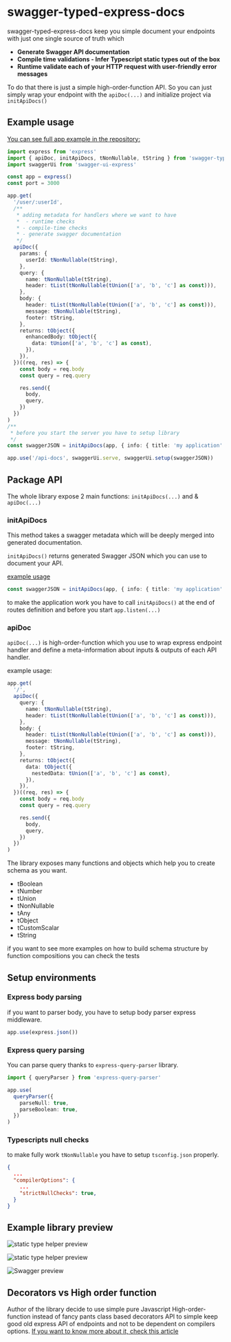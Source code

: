 # swagger-typed-express-docs

swagger-typed-express-docs keep you simple document your endpoints with just one single source of truth which

- **Generate Swagger API documentation**
- **Compile time validations - Infer Typescript static types out of the box**
- **Runtime validate each of your HTTP request with user-friendly error messages**

To do that there is just a simple high-order-function API.
So you can just simply wrap your endpoint with the `apiDoc(...)` and initialize project via `initApiDocs()`

## Example usage

[You can see full app example in the repository:](https://github.com/Svehla/swagger-typed-express-docs/blob/main/example/)

```typescript
import express from 'express'
import { apiDoc, initApiDocs, tNonNullable, tString } from 'swagger-typed-express-docs'
import swaggerUi from 'swagger-ui-express'

const app = express()
const port = 3000

app.get(
  '/user/:userId',
  /**
   * adding metadata for handlers where we want to have
   *  - runtime checks
   * - compile-time checks
   * - generate swagger documentation
   */
  apiDoc({
    params: {
      userId: tNonNullable(tString),
    },
    query: {
      name: tNonNullable(tString),
      header: tList(tNonNullable(tUnion(['a', 'b', 'c'] as const))),
    },
    body: {
      header: tList(tNonNullable(tUnion(['a', 'b', 'c'] as const))),
      message: tNonNullable(tString),
      footer: tString,
    },
    returns: tObject({
      enhancedBody: tObject({
        data: tUnion(['a', 'b', 'c'] as const),
      }),
    }),
  })((req, res) => {
    const body = req.body
    const query = req.query

    res.send({
      body,
      query,
    })
  })
)
/**
 * before you start the server you have to setup library
 */
const swaggerJSON = initApiDocs(app, { info: { title: 'my application' } })

app.use('/api-docs', swaggerUi.serve, swaggerUi.setup(swaggerJSON))
```

## Package API

The whole library expose 2 main functions: `initApiDocs(...)` and & `apiDoc(...)`

### initApiDocs

This method takes a swagger metadata which will be deeply merged into generated documentation.

`initApiDocs()` returns generated Swagger JSON which you can use to document your API.

[example usage](https://github.com/Svehla/swagger-typed-express-docs/blob/main/tests/schemaBuilder.test.ts#L15)

```typescript
const swaggerJSON = initApiDocs(app, { info: { title: 'my application' } })
```

to make the application work you have to call `initApiDocs()` at the end of routes definition
and before you start `app.listen(...)`

### apiDoc

`apiDoc(...)` is high-order-function which you use to wrap express endpoint handler
and define a meta-information about inputs & outputs of each API handler.

example usage:

```typescript
app.get(
  '/',
  apiDoc({
    query: {
      name: tNonNullable(tString),
      header: tList(tNonNullable(tUnion(['a', 'b', 'c'] as const))),
    },
    body: {
      header: tList(tNonNullable(tUnion(['a', 'b', 'c'] as const))),
      message: tNonNullable(tString),
      footer: tString,
    },
    returns: tObject({
      data: tObject({
        nestedData: tUnion(['a', 'b', 'c'] as const),
      }),
    }),
  })((req, res) => {
    const body = req.body
    const query = req.query

    res.send({
      body,
      query,
    })
  })
)
```

The library exposes many functions and objects which help you to create schema as you want.

- tBoolean
- tNumber
- tUnion
- tNonNullable
- tAny
- tObject
- tCustomScalar
- tString

if you want to see more examples on how to build schema structure by function compositions
you can check the tests

## Setup environments

### Express body parsing

if you want to parser body, you have to setup body parser express middleware.

```typescript
app.use(express.json())
```

### Express query parsing

You can parse query thanks to `express-query-parser` library.

```typescript
import { queryParser } from 'express-query-parser'

app.use(
  queryParser({
    parseNull: true,
    parseBoolean: true,
  })
)
```

### Typescripts null checks

to make fully work `tNonNullable` you have to setup `tsconfig.json` properly.

```json
{
  ...
  "compilerOptions": {
    ...
    "strictNullChecks": true,
  }
}
```

## Example library preview

![static type helper preview](./docs/preview-typed-code-body.png)

![static type helper preview](./docs/preview-typed-code-query.png)

![Swagger preview](./docs/preview-swagger-docs.png)

## Decorators vs High order function

Author of the library decide to use simple pure Javascript High-order-function instead of fancy pants
class based decorators API to simple keep good old express API of endpoints and not to be dependent on
compilers options.
[If you want to know more about it, check this article](https://dev.to/svehla/why-reflect-metadata-suc-s-5fal)
